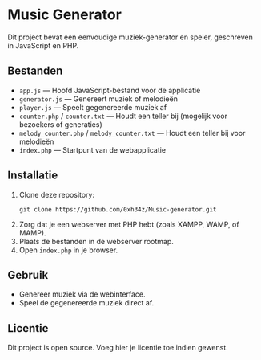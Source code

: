 # Music Generator

Dit project bevat een eenvoudige muziek-generator en speler, geschreven in JavaScript en PHP.

## Bestanden

- `app.js` — Hoofd JavaScript-bestand voor de applicatie
- `generator.js` — Genereert muziek of melodieën
- `player.js` — Speelt gegenereerde muziek af
- `counter.php` / `counter.txt` — Houdt een teller bij (mogelijk voor bezoekers of generaties)
- `melody_counter.php` / `melody_counter.txt` — Houdt een teller bij voor melodieën
- `index.php` — Startpunt van de webapplicatie

## Installatie

1. Clone deze repository:
   ```
   git clone https://github.com/0xh34z/Music-generator.git
   ```
2. Zorg dat je een webserver met PHP hebt (zoals XAMPP, WAMP, of MAMP).
3. Plaats de bestanden in de webserver rootmap.
4. Open `index.php` in je browser.

## Gebruik

- Genereer muziek via de webinterface.
- Speel de gegenereerde muziek direct af.

## Licentie

Dit project is open source. Voeg hier je licentie toe indien gewenst.
